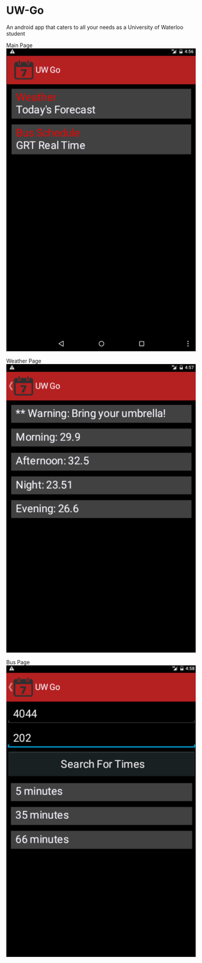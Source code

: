 # UW-Go
An android app that caters to all your needs as a University of Waterloo student

Main Page
![Main](images/main.png)

Weather Page
![Weather](images/weather.png)

Bus Page
![Bus](images/bus.png)
